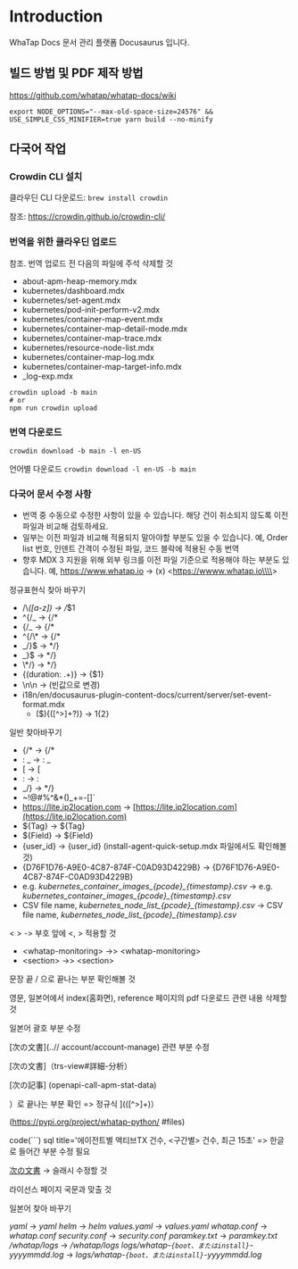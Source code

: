 # Introduction

WhaTap Docs 문서 관리 플랫폼 Docusaurus 입니다.

## 빌드 방법 및 PDF 제작 방법

<https://github.com/whatap/whatap-docs/wiki>

```
export NODE_OPTIONS="--max-old-space-size=24576" && USE_SIMPLE_CSS_MINIFIER=true yarn build --no-minify
```

## 다국어 작업

### Crowdin CLI 설치

클라우딘 CLI 다운로드: `brew install crowdin`

참조: <https://crowdin.github.io/crowdin-cli/>

### 번역을 위한 클라우딘 업로드

참조. 번역 업로드 전 다음의 파일에 주석 삭제할 것

* about-apm-heap-memory.mdx
* kubernetes/dashboard.mdx
* kubernetes/set-agent.mdx
* kubernetes/pod-init-perform-v2.mdx
* kubernetes/container-map-event.mdx
* kubernetes/container-map-detail-mode.mdx
* kubernetes/container-map-trace.mdx
* kubernetes/resource-node-list.mdx
* kubernetes/container-map-log.mdx
* kubernetes/container-map-target-info.mdx
* \_log-exp.mdx

```
crowdin upload -b main
# or
npm run crowdin upload
```

### 번역 다운로드

```
crowdin download -b main -l en-US
```

언어별 다운로드 `crowdin download -l en-US -b main`

### 다국어 문서 수정 사항

* 번역 중 수동으로 수정한 사항이 있을 수 있습니다. 해당 건이 취소되지 않도록 이전 파일과 비교해 검토하세요.
* 일부는 이전 파일과 비교해 적용되지 말아야할 부분도 있을 수 있습니다. 예, Order list 번호, 인덴트 간격이 수정된 파일, 코드 블락에 적용된 수동 번역
* 향후 MDX 3 지원을 위해 외부 링크를 이전 파일 기준으로 적용해야 하는 부분도 있습니다. 예, <https://www.whatap.io> -> (x) <<https://wwww.whatap.io\\\\>>

정규표현식 찾아 바꾸기

* /\\_([a-z]) -> /_$1
* ^\{/_ -> {/*
* \{/_ -> {/*
* ^\{\/\\\* -> {/*
* _\/\}$ -> */}
* _\}$ -> */}
* \\\*\/\} -> */}
* \{(duration: .+)\} -> \{$1\}
* <!---->\n\n -> (빈값으로 변경)
* i18n/en/docusaurus-plugin-content-docs/current/server/set-event-format.mdx
  * (\$)\{([^>]+?)\} -> $1\{$2\}

일반 찾아바꾸기

- {/\* -> {/*
- : \_ -> : _
- \[ -> [
- \: -> :
- _/} -> */}
- ~!@#$%^&\*()\_+=-\[]\` -> ~!@#$%^&*()_+=-[]`
- <https://lite.ip2location.com> -> [https://lite.ip2location.com](https://lite.ip2location.com)
- ${Tag} -> &#36;&#123;Tag&#125;
- ${Field} -> &#36;&#123;Field&#125;
- {user_id} -> \{user_id\} (install-agent-quick-setup.mdx 파일에서도 확인해볼것)
- {D76F1D76-A9E0-4C87-874F-C0AD93D4229B} -> \{D76F1D76-A9E0-4C87-874F-C0AD93D4229B\}
- e.g. _kubernetes_container_images\_{pcode}\_{timestamp}.csv_ -> e.g. _kubernetes_container_images\_\{pcode\}\_\{timestamp\}.csv_
- CSV file name, _kubernetes_node_list\_{pcode}\_{timestamp}.csv_ -> CSV file name, _kubernetes_node_list\_\{pcode\}\_\{timestamp\}.csv_

< > -> 부호 앞에 &lt;, &gt; 적용할 것

- \<whatap-monitoring\> ->> &lt;whatap-monitoring&gt;
- \<section> ->> &lt;section&gt;

문장 끝 / 으로 끝나는 부분 확인해볼 것

영문, 일본어에서 index(홈화면), reference 페이지의 pdf 다운로드 관련 내용 삭제할 것

일본어 괄호 부분 수정

[次の文書]\(..// account/account-manage) 관련 부분 수정

[次の文書]（trs-view#詳細-分析）

[次の記事] \(openapi-call-apm-stat-data)

）로 끝나는 부분 확인 => 정규식 \]\(([^>]+)）

\(<https://pypi.org/project/whatap-python/> #files)

code(```) sql title='에이전트별 액티브TX 건수, <구간별> 건수, 최근 15초'
=> 한글로 들어간 부분 수정 필요

[次の文書](..／billing) -> 슬래시 수정할 것

라이선스 페이지 국문과 맞출 것

일본어 찾아 바꾸기

_yaml_ -> *yaml*
_helm_ -> *helm*
_values.yaml_ -> *values.yaml*
_whatap.conf_ -> *whatap.conf*
_security.conf_ -> *security.conf*
_paramkey.txt_ -> *paramkey.txt*
_/whatap/logs_ -> */whatap/logs*
_logs/whatap-`{boot、またはinstall}`-yyyymmdd.log_ -> *logs/whatap-`{boot、またはinstall}`-yyyymmdd.log*
